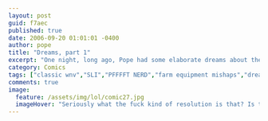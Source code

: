 ```yaml
---
layout: post
guid: f7aec
published: true
date: 2006-09-20 01:01:01 -0400
author: pope
title: "Dreams, part 1"
excerpt: "One night, long ago, Pope had some elaborate dreams about the people he saw every day. The dreams made very little sense to anyone with any remaining spark of sanity, but he did his best to transcribe them into the art you see today."
category: Comics
tags: ["classic wnv","SLI","PFFFFT NERD","farm equipment mishaps","dreams","ow"]
comments: true 
image:
  feature: /assets/img/lol/comic27.jpg
  imageHover: "Seriously what the fuck kind of resolution is that? Is this 2004?"
---
```


